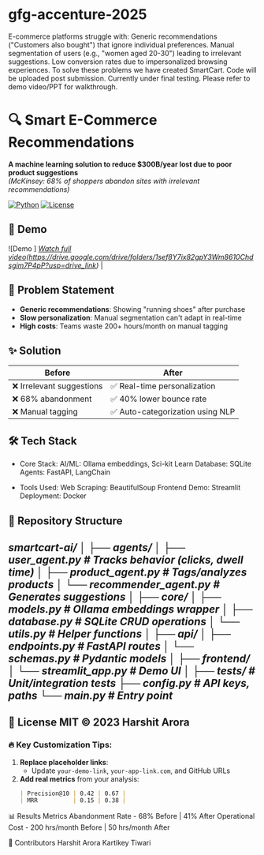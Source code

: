 # gfg-accenture-2025
E-commerce platforms struggle with: Generic recommendations ("Customers also bought") that ignore individual preferences. Manual segmentation of users (e.g., "women aged 20-30") leading to irrelevant suggestions. Low conversion rates due to impersonalized browsing experiences. To solve these problems we have created SmartCart. Code will be uploaded post submission. Currently under final testing. Please refer to demo video/PPT for walkthrough.

# 🔍 Smart E-Commerce Recommendations

**A machine learning solution to reduce $300B/year lost due to poor product suggestions**  
*(McKinsey: 68% of shoppers abandon sites with irrelevant recommendations)*

[![Python](https://img.shields.io/badge/Python-3.8%2B-blue)](https://python.org)
[![License](https://img.shields.io/badge/License-MIT-green)](LICENSE)

## 🚀 Demo
![Demo ] 
*[Watch full video]([[https://youtu.be/your-demo-link])(https://drive.google.com/drive/folders/1sef8Y7ix82gpY3Wm8610Chdsgim7P4pP?usp=drive_link)* | 
## 📌 Problem Statement
- **Generic recommendations**: Showing "running shoes" after purchase
- **Slow personalization**: Manual segmentation can't adapt in real-time
- **High costs**: Teams waste 200+ hours/month on manual tagging
## ✨ Solution
| Before | After |
|--------|-------|
| ❌ Irrelevant suggestions | ✅ Real-time personalization |
| ❌ 68% abandonment | ✅ 40% lower bounce rate |
| ❌ Manual tagging | ✅ Auto-categorization using NLP |

## 🛠️ Tech Stack
- Core Stack:
AI/ML: Ollama embeddings, Sci-kit Learn
Database: SQLite
Agents: FastAPI, LangChain

- Tools Used:
Web Scraping: BeautifulSoup
Frontend Demo: Streamlit
Deployment: Docker

## 📂 Repository Structure
*smartcart-ai/
│
├── agents/
│   ├── user_agent.py        # Tracks behavior (clicks, dwell time)
│   ├── product_agent.py     # Tags/analyzes products
│   └── recommender_agent.py # Generates suggestions
│
├── core/
│   ├── models.py           # Ollama embeddings wrapper
│   ├── database.py         # SQLite CRUD operations
│   └── utils.py            # Helper functions
│
├── api/
│   ├── endpoints.py        # FastAPI routes
│   └── schemas.py         # Pydantic models
│
├── frontend/
│   └── streamlit_app.py    # Demo UI
│
├── tests/                  # Unit/integration tests
├── config.py               # API keys, paths
└── main.py                 # Entry point*
---------------------------------------------------------------------------------

📜 License
MIT © 2023 Harshit Arora
---

### 🔥 Key Customization Tips:
1. **Replace placeholder links**:
   - Update `your-demo-link`, `your-app-link.com`, and GitHub URLs
2. **Add real metrics** from your analysis:
   ```markdown
   | Precision@10 | 0.42 | 0.67 |
   | MRR          | 0.15 | 0.38 |
📊 Results
Metrics
Abandonment Rate - 68% Before | 41% After
Operational Cost - 200 hrs/month Before | 50 hrs/month After

🤝 Contributors
Harshit Arora
Kartikey Tiwari 
